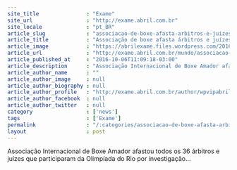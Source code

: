 ```yaml
---
site_title               : "Exame"
site_url                 : "http://exame.abril.com.br"
site_locale              : "pt_BR"
article_slug             : "associacao-de-boxe-afasta-arbitros-e-juizes-apos-rio-2016"
article_title            : "Associação de boxe afasta árbitros e juízes após Rio-2016"
article_image            : "https://abrilexame.files.wordpress.com/2016/10/size_960_16_9_boxe2.jpg?quality=70&strip=all&w=960"
article_url              : "http://exame.abril.com.br/mundo/associacao-de-boxe-afasta-arbitros-e-juizes-apos-rio-2016/"
article_published_at     : "2016-10-06T11:09:18-03:00"
article_description      : "Associação Internacional de Boxe Amador afastou todos os 36 árbitros e juízes que participaram da Olimpíada do Rio por investigação..."
article_author_name      : ""
article_author_image     : null
article_author_biography : null
article_author_profile   : "http://exame.abril.com.br/author/wpvipabril/"
article_author_facebook  : null
article_author_twitter   : null
category                 : ['news']
tags                     : ['Exame']
permalink                : "/:categories/associacao-de-boxe-afasta-arbitros-e-juizes-apos-rio-2016/"
layout                   : post
---
```


Associação Internacional de Boxe Amador afastou todos os 36 árbitros e juízes que participaram da Olimpíada do Rio por investigação...
